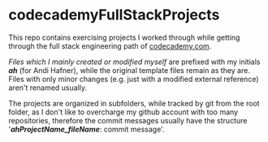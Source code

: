 # codecademyFullStackProjects
This repo contains exercising projects I worked through while getting through the full stack engineering path of [codecademy.com](https://codecademy.com).

_Files which I mainly created or modified myself_ are prefixed with my initials **_ah_** (for Andi Hafner), while the original template files remain as they are.
Files with only minor changes (e.g. just with a modified external reference) aren't renamed usually.

The projects are organized in subfolders, while tracked by git from the root folder, as I don't like to overcharge my github account with too many repositories,  therefore the commit messages usually have the structure '**_ahProjectName_fileName_**: commit message'.
 
